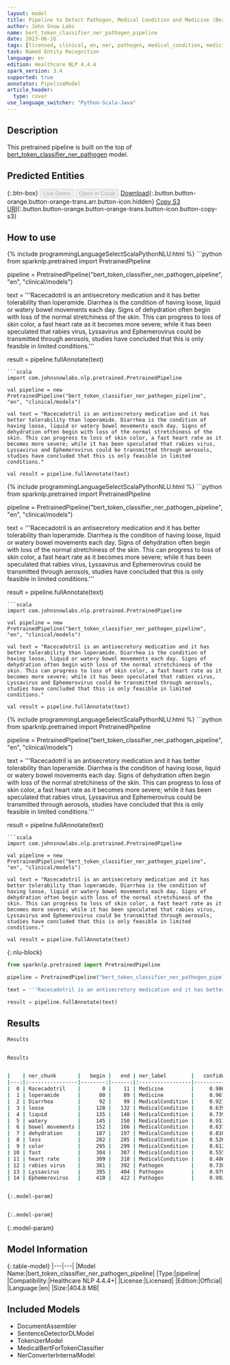 ```yaml
---
layout: model
title: Pipeline to Detect Pathogen, Medical Condition and Medicine (BertForTokenClassifier)
author: John Snow Labs
name: bert_token_classifier_ner_pathogen_pipeline
date: 2023-06-16
tags: [licensed, clinical, en, ner, pathogen, medical_condition, medicine, berfortokenclassification]
task: Named Entity Recognition
language: en
edition: Healthcare NLP 4.4.4
spark_version: 3.4
supported: true
annotator: PipelineModel
article_header:
  type: cover
use_language_switcher: "Python-Scala-Java"
---
```


## Description

This pretrained pipeline is built on the top of [bert_token_classifier_ner_pathogen](https://nlp.johnsnowlabs.com/2022/07/28/bert_token_classifier_ner_pathogen_en_3_0.html) model.

## Predicted Entities



{:.btn-box}
<button class="button button-orange" disabled>Live Demo</button>
<button class="button button-orange" disabled>Open in Colab</button>
[Download](https://s3.amazonaws.com/auxdata.johnsnowlabs.com/clinical/models/bert_token_classifier_ner_pathogen_pipeline_en_4.4.4_3.4_1686941984118.zip){:.button.button-orange.button-orange-trans.arr.button-icon.hidden}
[Copy S3 URI](s3://auxdata.johnsnowlabs.com/clinical/models/bert_token_classifier_ner_pathogen_pipeline_en_4.4.4_3.4_1686941984118.zip){:.button.button-orange.button-orange-trans.button-icon.button-copy-s3}

## How to use

<div class="tabs-box" markdown="1">
{% include programmingLanguageSelectScalaPythonNLU.html %}
```python
from sparknlp.pretrained import PretrainedPipeline

pipeline = PretrainedPipeline("bert_token_classifier_ner_pathogen_pipeline", "en", "clinical/models")

text = '''Racecadotril is an antisecretory medication and it has better tolerability than loperamide. Diarrhea is the condition of having loose, liquid or watery bowel movements each day. Signs of dehydration often begin with loss of the normal stretchiness of the skin. This can progress to loss of skin color, a fast heart rate as it becomes more severe; while it has been speculated that rabies virus, Lyssavirus and Ephemerovirus could be transmitted through aerosols, studies have concluded that this is only feasible in limited conditions.'''

result = pipeline.fullAnnotate(text)
```
```scala
import com.johnsnowlabs.nlp.pretrained.PretrainedPipeline

val pipeline = new PretrainedPipeline("bert_token_classifier_ner_pathogen_pipeline", "en", "clinical/models")

val text = "Racecadotril is an antisecretory medication and it has better tolerability than loperamide. Diarrhea is the condition of having loose, liquid or watery bowel movements each day. Signs of dehydration often begin with loss of the normal stretchiness of the skin. This can progress to loss of skin color, a fast heart rate as it becomes more severe; while it has been speculated that rabies virus, Lyssavirus and Ephemerovirus could be transmitted through aerosols, studies have concluded that this is only feasible in limited conditions."

val result = pipeline.fullAnnotate(text)
```
</div>

<div class="tabs-box" markdown="1">
{% include programmingLanguageSelectScalaPythonNLU.html %}
```python
from sparknlp.pretrained import PretrainedPipeline

pipeline = PretrainedPipeline("bert_token_classifier_ner_pathogen_pipeline", "en", "clinical/models")

text = '''Racecadotril is an antisecretory medication and it has better tolerability than loperamide. Diarrhea is the condition of having loose, liquid or watery bowel movements each day. Signs of dehydration often begin with loss of the normal stretchiness of the skin. This can progress to loss of skin color, a fast heart rate as it becomes more severe; while it has been speculated that rabies virus, Lyssavirus and Ephemerovirus could be transmitted through aerosols, studies have concluded that this is only feasible in limited conditions.'''

result = pipeline.fullAnnotate(text)
```
```scala
import com.johnsnowlabs.nlp.pretrained.PretrainedPipeline

val pipeline = new PretrainedPipeline("bert_token_classifier_ner_pathogen_pipeline", "en", "clinical/models")

val text = "Racecadotril is an antisecretory medication and it has better tolerability than loperamide. Diarrhea is the condition of having loose, liquid or watery bowel movements each day. Signs of dehydration often begin with loss of the normal stretchiness of the skin. This can progress to loss of skin color, a fast heart rate as it becomes more severe; while it has been speculated that rabies virus, Lyssavirus and Ephemerovirus could be transmitted through aerosols, studies have concluded that this is only feasible in limited conditions."

val result = pipeline.fullAnnotate(text)
```
</div>

<div class="tabs-box" markdown="1">
{% include programmingLanguageSelectScalaPythonNLU.html %}
```python
from sparknlp.pretrained import PretrainedPipeline

pipeline = PretrainedPipeline("bert_token_classifier_ner_pathogen_pipeline", "en", "clinical/models")

text = '''Racecadotril is an antisecretory medication and it has better tolerability than loperamide. Diarrhea is the condition of having loose, liquid or watery bowel movements each day. Signs of dehydration often begin with loss of the normal stretchiness of the skin. This can progress to loss of skin color, a fast heart rate as it becomes more severe; while it has been speculated that rabies virus, Lyssavirus and Ephemerovirus could be transmitted through aerosols, studies have concluded that this is only feasible in limited conditions.'''

result = pipeline.fullAnnotate(text)
```
```scala
import com.johnsnowlabs.nlp.pretrained.PretrainedPipeline

val pipeline = new PretrainedPipeline("bert_token_classifier_ner_pathogen_pipeline", "en", "clinical/models")

val text = "Racecadotril is an antisecretory medication and it has better tolerability than loperamide. Diarrhea is the condition of having loose, liquid or watery bowel movements each day. Signs of dehydration often begin with loss of the normal stretchiness of the skin. This can progress to loss of skin color, a fast heart rate as it becomes more severe; while it has been speculated that rabies virus, Lyssavirus and Ephemerovirus could be transmitted through aerosols, studies have concluded that this is only feasible in limited conditions."

val result = pipeline.fullAnnotate(text)
```

{:.nlu-block}
```python
from sparknlp.pretrained import PretrainedPipeline

pipeline = PretrainedPipeline("bert_token_classifier_ner_pathogen_pipeline", "en", "clinical/models")

text = '''Racecadotril is an antisecretory medication and it has better tolerability than loperamide. Diarrhea is the condition of having loose, liquid or watery bowel movements each day. Signs of dehydration often begin with loss of the normal stretchiness of the skin. This can progress to loss of skin color, a fast heart rate as it becomes more severe; while it has been speculated that rabies virus, Lyssavirus and Ephemerovirus could be transmitted through aerosols, studies have concluded that this is only feasible in limited conditions.'''

result = pipeline.fullAnnotate(text)
```
</div>

## Results

```bash
Results


Results


|    | ner_chunk       |   begin |   end | ner_label        |   confidence |
|---:|:----------------|--------:|------:|:-----------------|-------------:|
|  0 | Racecadotril    |       0 |    11 | Medicine         |     0.986453 |
|  1 | loperamide      |      80 |    89 | Medicine         |     0.967653 |
|  2 | Diarrhea        |      92 |    99 | MedicalCondition |     0.92107  |
|  3 | loose           |     128 |   132 | MedicalCondition |     0.639717 |
|  4 | liquid          |     135 |   140 | MedicalCondition |     0.739769 |
|  5 | watery          |     145 |   150 | MedicalCondition |     0.911771 |
|  6 | bowel movements |     152 |   166 | MedicalCondition |     0.637392 |
|  7 | dehydration     |     187 |   197 | MedicalCondition |     0.81079  |
|  8 | loss            |     282 |   285 | MedicalCondition |     0.526605 |
|  9 | color           |     295 |   299 | MedicalCondition |     0.612506 |
| 10 | fast            |     304 |   307 | MedicalCondition |     0.555894 |
| 11 | heart rate      |     309 |   318 | MedicalCondition |     0.486794 |
| 12 | rabies virus    |     381 |   392 | Pathogen         |     0.738198 |
| 13 | Lyssavirus      |     395 |   404 | Pathogen         |     0.979239 |
| 14 | Ephemerovirus   |     410 |   422 | Pathogen         |     0.992292 |


{:.model-param}


{:.model-param}
```

{:.model-param}
## Model Information

{:.table-model}
|---|---|
|Model Name:|bert_token_classifier_ner_pathogen_pipeline|
|Type:|pipeline|
|Compatibility:|Healthcare NLP 4.4.4+|
|License:|Licensed|
|Edition:|Official|
|Language:|en|
|Size:|404.8 MB|

## Included Models

- DocumentAssembler
- SentenceDetectorDLModel
- TokenizerModel
- MedicalBertForTokenClassifier
- NerConverterInternalModel